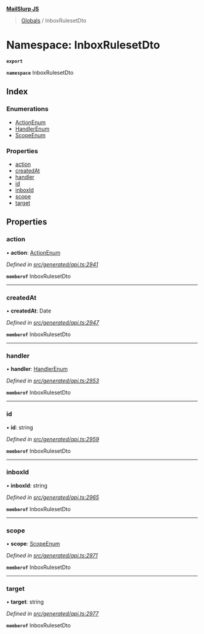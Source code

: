 **[MailSlurp JS](../README.md)**

> [Globals](../README.md) / InboxRulesetDto

# Namespace: InboxRulesetDto

**`export`** 

**`namespace`** InboxRulesetDto

## Index

### Enumerations

* [ActionEnum](../enums/inboxrulesetdto.actionenum.md)
* [HandlerEnum](../enums/inboxrulesetdto.handlerenum.md)
* [ScopeEnum](../enums/inboxrulesetdto.scopeenum.md)

### Properties

* [action](inboxrulesetdto.md#action)
* [createdAt](inboxrulesetdto.md#createdat)
* [handler](inboxrulesetdto.md#handler)
* [id](inboxrulesetdto.md#id)
* [inboxId](inboxrulesetdto.md#inboxid)
* [scope](inboxrulesetdto.md#scope)
* [target](inboxrulesetdto.md#target)

## Properties

### action

•  **action**: [ActionEnum](../enums/inboxrulesetdto.actionenum.md)

*Defined in [src/generated/api.ts:2941](https://github.com/mailslurp/mailslurp-client/blob/ad6aa3d/src/generated/api.ts#L2941)*

**`memberof`** InboxRulesetDto

___

### createdAt

•  **createdAt**: Date

*Defined in [src/generated/api.ts:2947](https://github.com/mailslurp/mailslurp-client/blob/ad6aa3d/src/generated/api.ts#L2947)*

**`memberof`** InboxRulesetDto

___

### handler

•  **handler**: [HandlerEnum](../enums/inboxrulesetdto.handlerenum.md)

*Defined in [src/generated/api.ts:2953](https://github.com/mailslurp/mailslurp-client/blob/ad6aa3d/src/generated/api.ts#L2953)*

**`memberof`** InboxRulesetDto

___

### id

•  **id**: string

*Defined in [src/generated/api.ts:2959](https://github.com/mailslurp/mailslurp-client/blob/ad6aa3d/src/generated/api.ts#L2959)*

**`memberof`** InboxRulesetDto

___

### inboxId

•  **inboxId**: string

*Defined in [src/generated/api.ts:2965](https://github.com/mailslurp/mailslurp-client/blob/ad6aa3d/src/generated/api.ts#L2965)*

**`memberof`** InboxRulesetDto

___

### scope

•  **scope**: [ScopeEnum](../enums/inboxrulesetdto.scopeenum.md)

*Defined in [src/generated/api.ts:2971](https://github.com/mailslurp/mailslurp-client/blob/ad6aa3d/src/generated/api.ts#L2971)*

**`memberof`** InboxRulesetDto

___

### target

•  **target**: string

*Defined in [src/generated/api.ts:2977](https://github.com/mailslurp/mailslurp-client/blob/ad6aa3d/src/generated/api.ts#L2977)*

**`memberof`** InboxRulesetDto
